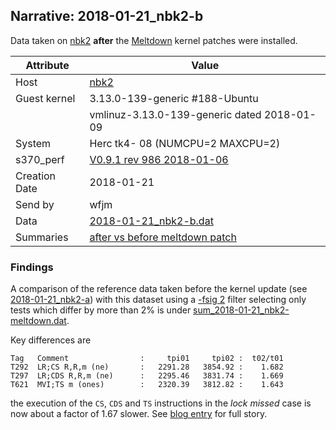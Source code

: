 ## Narrative: 2018-01-21_nbk2-b

Data taken on [nbk2](hostinfo_nbk2.md) **after** the
[Meltdown](https://en.wikipedia.org/wiki/Meltdown_(security_vulnerability))
kernel patches were installed.

| Attribute | Value |
| --------- | ----- |
| Host   | [nbk2](hostinfo_nbk2.md) |
| Guest kernel | 3.13.0-139-generic #188-Ubuntu |
|              | vmlinuz-3.13.0-139-generic dated 2018-01-09 |
| System | Herc tk4- 08 (NUMCPU=2 MAXCPU=2) |
| s370_perf | [V0.9.1  rev  986  2018-01-06](https://github.com/wfjm/s370-perf/blob/8a90021/codes/s370_perf.asm) |
| Creation Date | 2018-01-21 |
| Send by | wfjm |
| Data | [2018-01-21_nbk2-b.dat](../data/2018-01-21_nbk2-b.dat) |
| Summaries | [after vs before meltdown patch](sum_2018-01-21_nbk2-meltdown.dat) |

### Findings

A comparison of the reference data taken before the kernel update
(see [2018-01-21_nbk2-a](2018-01-21_nbk2-a.md)) with this dataset using a
[-fsig 2](../doc/s370_perf_ana.md#user-content-opt-fsig) filter selecting
only tests which differ by more than 2% is under
[sum_2018-01-21_nbk2-meltdown.dat](sum_2018-01-21_nbk2-meltdown.dat).

Key differences are
```
Tag   Comment                :     tpi01     tpi02 :  t02/t01
T292  LR;CS R,R,m (ne)       :   2291.28   3854.92 :    1.682
T297  LR;CDS R,R,m (ne)      :   2295.46   3831.74 :    1.669
T621  MVI;TS m (ones)        :   2320.39   3812.82 :    1.643
```

the execution of the `CS`, `CDS` and `TS` instructions in the
_lock missed_ case is now about a factor of 1.67 slower.
See [blog entry](https://wfjm.github.io/blogs/mvs/2018-01-14-impact-of-meltdown-on-hercules.html) for full story.
